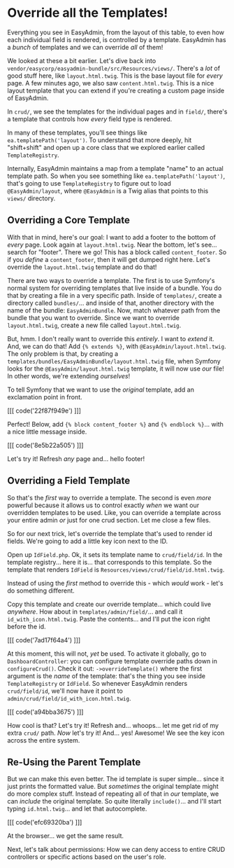 # Override all the Templates!

Everything you see in EasyAdmin, from the layout of this table, to even how each
individual field is rendered, is controlled by a template. EasyAdmin has a
*bunch* of templates and we can override *all* of them!

We looked at these a bit earlier. Let's dive back into
`vendor/easycorp/easyadmin-bundle/src/Resources/views/`. There's a *lot* of good
stuff here, like `layout.html.twig`. This is the base layout file for *every* page.
A few minutes ago, we also saw `content.html.twig`. This is a nice layout template
that you can extend if you're creating a custom page inside of EasyAdmin.

In `crud/`, we see the templates for the individual pages and in
`field/`, there's a template that controls how *every* field type is rendered.

In many of these templates, you'll see things like
`ea.templatePath('layout')`. To understand that more deeply, hit "shift+shift" and
open up a core class that we explored earlier called `TemplateRegistry`.

Internally, EasyAdmin maintains a map from a template "name" to an actual template
path. So when you see something like `ea.templatePath('layout')`, that's going to
use `TemplateRegistry` to figure out to load `@EasyAdmin/layout`, where `@EasyAdmin`
is a Twig alias that points to this `views/` directory.

## Overriding a Core Template

With that in mind, here's our goal: I want to add a footer to the bottom
of *every* page. Look again at `layout.html.twig`. Near the bottom, let's see...
search for "footer". There we go! This has a block called `content_footer`. So
if you *define* a `content_footer`, then it will get dumped right here. Let's override
the `layout.html.twig` template and do that!

There are two ways to override a template. The first is to use Symfony's normal
system for overriding templates that live inside of a bundle. You do that by
creating a file in a very specific path. Inside of `templates/`, create a directory
called `bundles/`... and inside of that, another directory with the name of the
bundle: `EasyAdminBundle`. Now, match whatever path from the bundle that you want to
override. Since we want to override `layout.html.twig`, create a new file called
`layout.html.twig`.

But, hmm. I don't really want to override this *entirely*. I want to *extend*
it. And, we can do that! Add `{% extends %}`, with `@EasyAdmin/layout.html.twig`.
The only problem is that, by creating a
`templates/bundles/EasyAdminBundle/layout.html.twig` file, when Symfony looks for
the `@EasyAdmin/layout.html.twig` template, it will now use *our* file! In other
words, we're extending *ourselves*!

To tell Symfony that we want to use the *original* template, add an exclamation
point in front.

[[[ code('22f87f949e') ]]]

Perfect! Below, add `{% block content_footer %}` and `{% endblock %}`... with a
nice little message inside.

[[[ code('8e5b22a505') ]]]

Let's try it! Refresh *any* page and... hello footer!

## Overriding a Field Template

So that's the *first* way to override a template. The second is even *more*
powerful because it allows us to control exactly *when* we want our overridden
templates to be used. Like, you can override a template across your entire admin
*or* just for one crud section. Let me close a few files.

So for our next trick, let's override the template that's used to render id fields.
We're going to add a little key icon next to the ID.

Open up `IdField.php`. Ok, it sets its template name to `crud/field/id`. In the
template registry... here it is... that corresponds to this template. So
the template that renders `IdField` is `Resources/views/crud/field/id.html.twig`.

Instead of using the *first* method to override this - which *would* work - let's
do something different.

Copy this template and create our override template... which could live *anywhere*.
How about in `templates/admin/field/`... and call it `id_with_icon.html.twig`.
Paste the contents... and I'll put the icon right before the id.

[[[ code('7ad17f64a4') ]]]

At this moment, this will not, *yet* be used. To activate it globally, go to
`DashboardController`: you can configure template override paths down in
`configureCrud()`. Check it out: `->overrideTemplate()` where the first argument
is the *name* of the template: that's the thing you see inside `TemplateRegistry`
or `IdField`. So whenever EasyAdmin renders `crud/field/id`, we'll now
have it point to `admin/crud/field/id_with_icon.html.twig`.

[[[ code('a94bba3675') ]]]

How cool is that? Let's try it! Refresh and... whoops... let me get rid of my extra
`crud/` path. *Now* let's try it! And... yes! Awesome! We see the key icon across
the entire system.

## Re-Using the Parent Template

But we can make this even better. The id template is super simple... since it just
prints the formatted value. But *sometimes* the original template might do more
complex stuff. Instead of repeating all of that in *our* template, we can *include*
the original template. So quite literally `include()`... and I'll start typing
`id.html.twig`... and let that autocomplete.

[[[ code('efc69320ba') ]]]

At the browser... we get the same result.

Next, let's talk about permissions: How we can deny access to entire CRUD controllers
or specific actions based on the user's role.
